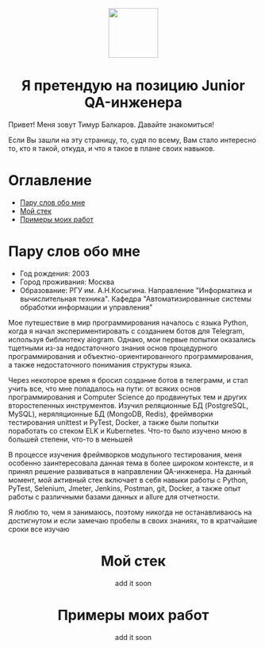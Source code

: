 
<div id="header" align="center">
    <img src="https://media.giphy.com/media/M9gbBd9nbDrOTu1Mqx/giphy.gif" width="100"/>

# Я претендую на позицию Junior QA-инженера
</div>

<p>
Привет! Меня зовут Тимур Балкаров. Давайте знакомиться!
</p>

<p>
Если Вы зашли на эту страницу, то, судя по всему, Вам стало интересно то, кто я такой, откуда, и что я такое в плане своих навыков.
</p>

# Оглавление
- [Пару слов обо мне](#обо-мне)
- [Мой стек](#мой-стек)
- [Примеры моих работ](#примеры-моих-работ)

# Пару слов обо мне
- Год рождения: 2003
- Город проживания: Москва
- Образование: РГУ им. А.Н.Косыгина. Направление "Информатика и вычислительная техника". Кафедра "Автоматизированные системы обработки информации и управления"

<p>
Мое путешествие в мир программирования началось с языка Python, когда я начал экспериментировать с созданием ботов для Telegram, используя библиотеку aiogram. Однако, мои первые попытки оказались тщетными из-за недостаточного знания основ процедурного программирования и объектно-ориентированного программирования, а также недостаточного понимания структуры языка.
</p>

<p>
Через некоторое время я бросил создание ботов в телеграмм, и стал учить все, что мне попадалось на пути: от всяких основ программирования и Computer Science до продвинутых тем и других второстепенных инструментов. Изучил реляционные БД (PostgreSQL, MySQL), неряляционные БД (MongoDB, Redis), фреймворки тестирования unittest и PyTest, Docker, а также были попытки поработать со стеком ELK и Kubernetes. Что-то было изучено мною в большей степени, что-то в меньшей
</p>

<p>
В процессе изучения фреймворков модульного тестирования, меня особенно заинтересовала данная тема в более широком контексте, и я принял решение развиваться в направлении QA-инженера. На данный момент, мой активный стек включает в себя навыки работы с Python, PyTest, Selenium, Jmeter, Jenkins, Postman, git, Docker, а также опыт работы с различными базами данных и allure для отчетности.
</p>

<p>
Я люблю то, чем я занимаюсь, поэтому никогда не останавливаюсь на достигнутом и если замечаю пробелы в своих знаниях, то в кратчайшие сроки все изучаю

</p>

<div id="header" align="center">

# Мой стек

add it soon

# Примеры моих работ

add it soon



</div>
